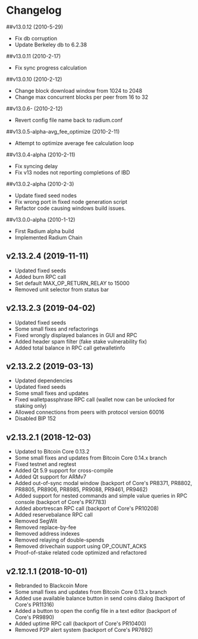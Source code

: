 # Changelog

##v13.0.12 (2010-5-29)
- Fix db corruption
- Update Berkeley db to  6.2.38

##v13.0.11 (2010-2-17)
- Fix sync progress calculation

##v13.0.10 (2010-2-12) 
- Change block download window from 1024 to 2048
- Change max concurrent blocks per peer from 16 to 32

##v13.0.6- (2010-2-12) 
- Revert config file name back to radium.conf

##v13.0.5-alpha-avg_fee_optimize (2010-2-11) 
- Attempt to optimize average fee calculation loop

##v13.0.4-alpha (2010-2-11)
- Fix syncing delay
- Fix v13 nodes not reporting completions of IBD

##v13.0.2-alpha (2010-2-3)
- Update fixed seed nodes
- Fix wrong port in fixed node generation script
- Refactor code causing windows build issues. 

##v13.0.0-alpha (2010-1-12)
- First Radium alpha build
- Implemented Radium Chain

## v2.13.2.4 (2019-11-11)
- Updated fixed seeds
- Added burn RPC call
- Set default MAX_OP_RETURN_RELAY to 15000
- Removed unit selector from status bar

## v2.13.2.3 (2019-04-02)
- Updated fixed seeds
- Some small fixes and refactorings
- Fixed wrongly displayed balances in GUI and RPC
- Added header spam filter (fake stake vulnerability fix)
- Added total balance in RPC call getwalletinfo

## v2.13.2.2 (2019-03-13)
- Updated dependencies
- Updated fixed seeds
- Some small fixes and updates
- Fixed walletpassphrase RPC call (wallet now can be unlocked for staking only)
- Allowed connections from peers with protocol version 60016
- Disabled BIP 152

## v2.13.2.1 (2018-12-03)

- Updated to Bitcoin Core 0.13.2
- Some small fixes and updates from Bitcoin Core 0.14.x branch
- Fixed testnet and regtest
- Added Qt 5.9 support for cross-compile
- Added Qt support for ARMv7
- Added out-of-sync modal window (backport of Core's PR8371, PR8802, PR8805, PR8906, PR8985, PR9088, PR9461, PR9462)
- Added support for nested commands and simple value queries in RPC console (backport of Core's PR7783)
- Added abortrescan RPC call (backport of Core's PR10208)
- Added reservebalance RPC call
- Removed SegWit
- Removed replace-by-fee
- Removed address indexes
- Removed relaying of double-spends
- Removed drivechain support using OP_COUNT_ACKS
- Proof-of-stake related code optimized and refactored

## v2.12.1.1 (2018-10-01)

- Rebranded to Blackcoin More
- Some small fixes and updates from Bitcoin Core 0.13.x branch
- Added use available balance button in send coins dialog (backport of Core's PR11316)
- Added a button to open the config file in a text editor (backport of Core's PR9890)
- Added uptime RPC call (backport of Core's PR10400)
- Removed P2P alert system (backport of Core's PR7692)
